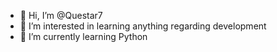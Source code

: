 - 👋 Hi, I’m @Questar7
- 👀 I’m interested in learning anything regarding development
- 🌱 I’m currently learning Python

<!---
Questar7/Questar7 is a ✨ special ✨ repository because its `README.md` (this file) appears on your GitHub profile.
You can click the Preview link to take a look at your changes.
--->
